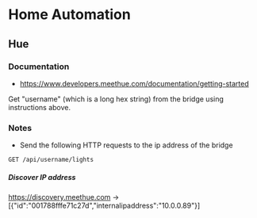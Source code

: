 # Home Automation

## Hue

### Documentation
* https://www.developers.meethue.com/documentation/getting-started

Get "username" (which is a long hex string) from the bridge using instructions above.

### Notes

* Send the following HTTP requests to the ip address of the bridge

````
GET /api/username/lights
````

##### Discover IP address
https://discovery.meethue.com -> [{"id":"001788fffe71c27d","internalipaddress":"10.0.0.89"}]